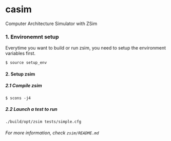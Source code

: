 # casim
Computer Architecture Simulator with ZSim



### 1. Environemnt setup

Everytime you want to build or run zsim, you need to setup the environment variables first.

```
$ source setup_env
```



#### 2. Setup zsim

##### 2.1 Compile zsim

```
$ scons -j4
```

##### 2.2 Launch a test to run

```
./build/opt/zsim tests/simple.cfg
```



###### For more information, check `zsim/README.md`
